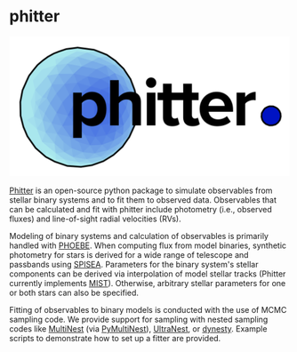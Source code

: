 # phitter
![Phitter logo](docs/source/_static/Phitter.svg)

[Phitter](https://github.com/abhimat/phitter) is an open-source python package to simulate observables from stellar binary systems and to fit them to observed data. Observables that can be calculated and fit with phitter include photometry (i.e., observed fluxes) and line-of-sight radial velocities (RVs).

Modeling of binary systems and calculation of observables is primarily handled with [PHOEBE](http://www.phoebe-project.org). When computing flux from model binaries, synthetic photometry for stars is derived for a wide range of telescope and passbands using [SPISEA](https://spisea.readthedocs.io/en/latest/). Parameters for the binary system\'s stellar components can be derived via interpolation of model stellar tracks (Phitter currently implements [MIST](http://waps.cfa.harvard.edu/MIST/)). Otherwise, arbitrary stellar parameters for one or both stars can also be specified.

Fitting of observables to binary models is conducted with the use of MCMC sampling code. We provide support for sampling with nested sampling codes like [MultiNest](https://github.com/farhanferoz/MultiNest) (via [PyMultiNest](https://github.com/JohannesBuchner/PyMultiNest)), [UltraNest](https://johannesbuchner.github.io/UltraNest/), or [dynesty](https://dynesty.readthedocs.io/en/stable/index.html). Example scripts to demonstrate how to set up a fitter are provided.

